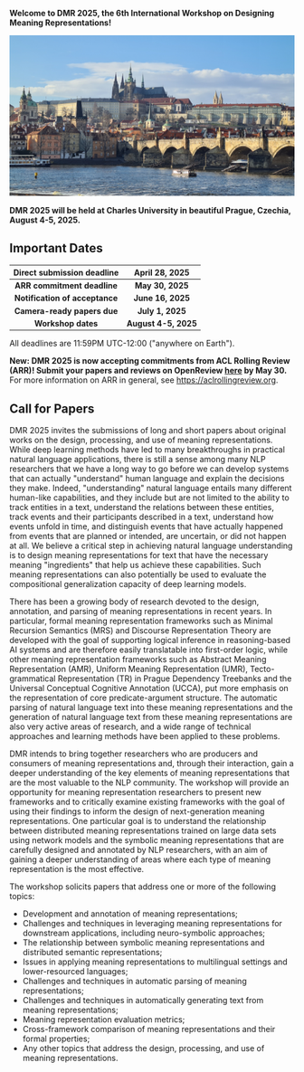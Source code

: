 __Welcome to DMR 2025, the 6th International Workshop on Designing Meaning Representations!__

![Prague Castle](assets/prague-castle.jpg)

__DMR 2025 will be held at Charles University in beautiful Prague, Czechia, August 4-5, 2025.__

## Important Dates

| Direct submission deadline     | April 28, 2025       |
|:------------------------------:|:--------------------:|
| __ARR commitment deadline__    | __May 30, 2025__     |
| __Notification of acceptance__ | __June 16, 2025__    |
| __Camera-ready papers due__    | __July 1, 2025__     |
| __Workshop dates__             | __August 4-5, 2025__ |

All deadlines are 11:59PM UTC-12:00 ("anywhere on Earth").

__New: DMR 2025 is now accepting commitments from ACL Rolling Review (ARR)! Submit your papers and reviews on OpenReview [here](https://openreview.net/group?id=DMR/2025_ARR_Commitment) by May 30.__ For more information on ARR in general, see https://aclrollingreview.org.

## Call for Papers

DMR 2025 invites the submissions of long and short papers about original works on the design, processing, and use of meaning representations. While deep learning methods have led to many breakthroughs in practical natural language applications, there is still a sense among many NLP researchers that we have a long way to go before we can develop systems that can actually "understand" human language and explain the decisions they make. Indeed, "understanding" natural language entails many different human-like capabilities, and they include but are not limited to the ability to track entities in a text, understand the relations between these entities, track events and their participants described in a text, understand how events unfold in time, and distinguish events that have actually happened from events that are planned or intended, are uncertain, or did not happen at all. We believe a critical step in achieving natural language understanding is to design meaning representations for text that have the necessary meaning "ingredients" that help us achieve these capabilities. Such meaning representations can also potentially be used to evaluate the compositional generalization capacity of deep learning models.

There has been a growing body of research devoted to the design, annotation, and parsing of meaning representations in recent years. In particular, formal meaning representation frameworks such as Minimal Recursion Semantics (MRS) and Discourse Representation Theory are developed with the goal of supporting logical inference in reasoning-based AI systems and are therefore easily translatable into first-order logic, while other meaning representation frameworks such as Abstract Meaning Representation (AMR), Uniform Meaning Representation (UMR), Tecto-grammatical Representation (TR) in Prague Dependency Treebanks and the Universal Conceptual Cognitive Annotation (UCCA), put more emphasis on the representation of core predicate-argument structure. The automatic parsing of natural language text into these meaning representations and the generation of natural language text from these meaning representations are also very active areas of research, and a wide range of technical approaches and learning methods have been applied to these problems.

DMR intends to bring together researchers who are producers and consumers of meaning representations and, through their interaction, gain a deeper understanding of the key elements of meaning representations that are the most valuable to the NLP community. The workshop will provide an opportunity for meaning representation researchers to present new frameworks and to critically examine existing frameworks with the goal of using their findings to inform the design of next-generation meaning representations. One particular goal is to understand the relationship between distributed meaning representations trained on large data sets using network models and the symbolic meaning representations that are carefully designed and annotated by NLP researchers, with an aim of gaining a deeper understanding of areas where each type of meaning representation is the most effective.

The workshop solicits papers that address one or more of the following topics:
- Development and annotation of meaning representations;
- Challenges and techniques in leveraging meaning representations for downstream applications, including neuro-symbolic approaches;
- The relationship between symbolic meaning representations and distributed semantic representations;
- Issues in applying meaning representations to multilingual settings and lower-resourced languages;
- Challenges and techniques in automatic parsing of meaning representations;
- Challenges and techniques in automatically generating text from meaning representations;
- Meaning representation evaluation metrics;
- Cross-framework comparison of meaning representations and their formal properties;
- Any other topics that address the design, processing, and use of meaning representations.
